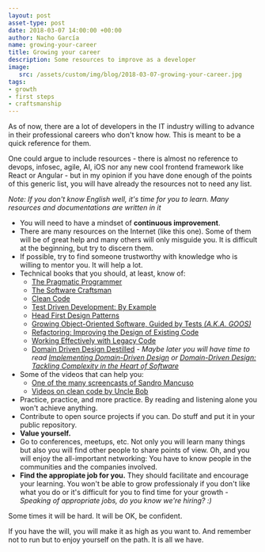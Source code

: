 ```yaml
---
layout: post
asset-type: post
date: 2018-03-07 14:00:00 +00:00
author: Nacho García
name: growing-your-career
title: Growing your career
description: Some resources to improve as a developer
image:
   src: /assets/custom/img/blog/2018-03-07-growing-your-career.jpg
tags:
- growth
- first steps
- craftsmanship
---
```

As of now, there are a lot of developers in the IT industry willing to advance in their professional careers who don't know how.
This is meant to be a quick reference for them.

One could argue to include resources - there is almost no reference to devops, infosec, agile, AI, iOS nor any new cool frontend framework like React or Angular - but in my opinion if you have done enough of the points of this generic list, you will have already the resources not to need any list.

*Note: If you don't know English well, it's time for you to learn. Many resources and documentations are written in it*

 * You will need to have a mindset of **continuous improvement**.
 * There are many resources on the Internet (like this one). Some of them will be of great help and many others will only misguide you. It is difficult at the beginning, but try to discern them.
 * If possible, try to find someone trustworthy with knowledge who is willing to mentor you. It will help a lot.
 * Technical books that you should, at least, know of:
   * [The Pragmatic Programmer](https://www.goodreads.com/book/show/4099.The_Pragmatic_Programmer)
   * [The Software Craftsman](https://www.goodreads.com/book/show/23215733-the-software-craftsman)
   * [Clean Code](https://www.goodreads.com/book/show/3735293-clean-code)
   * [Test Driven Development: By Example](https://www.goodreads.com/book/show/387190.Test_Driven_Development)
   * [Head First Design Patterns](https://www.goodreads.com/book/show/58128.Head_First_Design_Patterns)
   * [Growing Object-Oriented Software, Guided by Tests *(A.K.A. GOOS)*](https://www.goodreads.com/book/show/4268826-growing-object-oriented-software-guided-by-tests)
   * [Refactoring: Improving the Design of Existing Code](https://www.goodreads.com/book/show/44936.Refactoring)
   * [Working Effectively with Legacy Code](https://www.goodreads.com/book/show/44919.Working_Effectively_with_Legacy_Code)
   * [Domain Driven Design Destilled](https://www.goodreads.com/book/show/28602719-domain-driven-design-distilled) *- Maybe later you will have time to read [Implementing Domain-Driven Design](https://www.goodreads.com/book/show/15756865-implementing-domain-driven-design) or [Domain-Driven Design: Tackling Complexity in the Heart of Software](https://www.goodreads.com/book/show/179133.Domain_Driven_Design)*
 * Some of the videos that can help you:
   * [One of the many screencasts of Sandro Mancuso](https://www.youtube.com/watch?v=XHnuMjah6ps)
   * [Videos on clean code by Uncle Bob](https://www.youtube.com/watch?v=SXkgYZw0evs&t=107s)
 * Practice, practice, and more practice. By reading and listening alone you won't achieve anything.
 * Contribute to open source projects if you can. Do stuff and put it in your public repository.
 * **Value yourself.**
 * Go to conferences, meetups, etc. Not only you will learn many things but also you will find other people to share points of view. Oh, and you will enjoy the all-important networking: You have to know people in the communities and the companies involved.
 * **Find the appropiate job for you.** They should facilitate and encourage your learning. You won't be able to grow professionaly if you don't like what you do or it's difficult for you to find time for your growth - *Speaking of appropriate jobs, do you know we're hiring? :)*

Some times it will be hard. It will be OK, be confident.

If you have the will, you will make it as high as you want to. And remember not to run but to enjoy yourself on the path. It is all we have.
